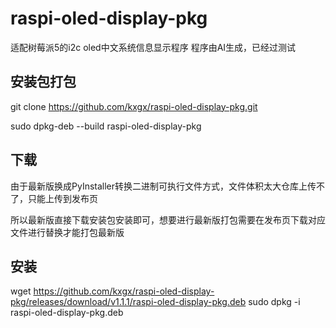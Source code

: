 # raspi-oled-display-pkg
适配树莓派5的i2c oled中文系统信息显示程序
程序由AI生成，已经过测试

## 安装包打包
git clone https://github.com/kxgx/raspi-oled-display-pkg.git

sudo dpkg-deb --build raspi-oled-display-pkg

## 下载
由于最新版换成PyInstaller转换二进制可执行文件方式，文件体积太大仓库上传不了，只能上传到发布页

所以最新版直接下载安装包安装即可，想要进行最新版打包需要在发布页下载对应文件进行替换才能打包最新版

## 安装
wget https://github.com/kxgx/raspi-oled-display-pkg/releases/download/v1.1.1/raspi-oled-display-pkg.deb
sudo dpkg -i raspi-oled-display-pkg.deb
